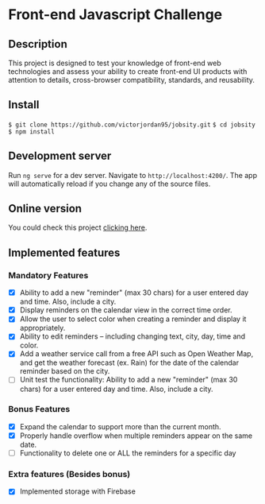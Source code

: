 # Front-end Javascript Challenge

## Description
This project is designed to test your knowledge of front-end web technologies and assess your
ability to create front-end UI products with attention to details, cross-browser compatibility,
standards, and reusability.

## Install
`$ git clone https://github.com/victorjordan95/jobsity.git`
`$ cd jobsity`
`$ npm install`

## Development server
Run `ng serve` for a dev server. Navigate to `http://localhost:4200/`. 
The app will automatically reload if you change any of the source files.

## Online version
You could check this project [clicking here](https://jobsity-scheduler.surge.sh).

## Implemented features

### Mandatory Features
- [x] Ability to add a new "reminder" (max 30 chars) for a user entered day and time. Also, include a city.
- [x] Display reminders on the calendar view in the correct time order.
- [x] Allow the user to select color when creating a reminder and display it appropriately.
- [x] Ability to edit reminders – including changing text, city, day, time and color.
- [x] Add a weather service call from a free API such as Open Weather Map, and get the weather forecast (ex. Rain) for the date of the calendar reminder based on the city.
- [ ] Unit test the functionality: Ability to add a new "reminder" (max 30 chars) for a user entered day and time. Also, include a city.

### Bonus Features
- [x] Expand the calendar to support more than the current month.
- [x] Properly handle overflow when multiple reminders appear on the same date.
- [ ]  Functionality to delete one or ALL the reminders for a specific day

### Extra features (Besides bonus)
- [x] Implemented storage with Firebase
